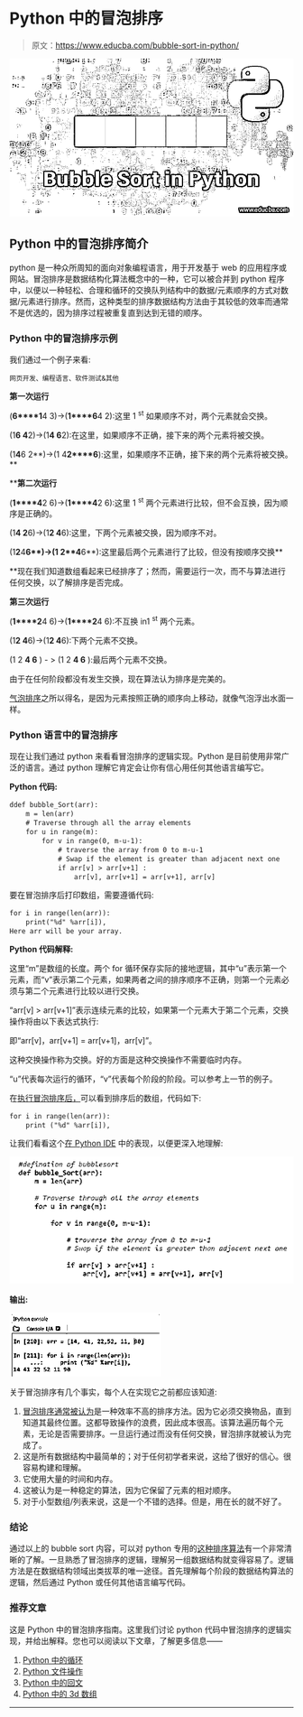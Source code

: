 # Python 中的冒泡排序

> 原文：<https://www.educba.com/bubble-sort-in-python/>

![Bubble Sort in Python](img/c4d676a4445e2285f7cf94856a0d8b25.png)



## Python 中的冒泡排序简介

python 是一种众所周知的面向对象编程语言，用于开发基于 web 的应用程序或网站。冒泡排序是数据结构化算法概念中的一种，它可以被合并到 python 程序中，以便以一种轻松、合理和循环的交换队列结构中的数据/元素顺序的方式对数据/元素进行排序。然而，这种类型的排序数据结构方法由于其较低的效率而通常不是优选的，因为排序过程被重复直到达到无错的顺序。

### Python 中的冒泡排序示例

我们通过一个例子来看:

<small>网页开发、编程语言、软件测试&其他</small>

**第一次运行**

(**6****1**4 3)->(**1****6**4 2):这里 1 <sup>st</sup> 如果顺序不对，两个元素就会交换。

(1**6 4**2)->(1**4 6**2):在这里，如果顺序不正确，接下来的两个元素将被交换。

(1**4**6 2**)->(1 4**2****6**):这里，如果顺序不正确，接下来的两个元素将被交换。**

 ****第二次运行**

(**1****4**2 6)->(**1****4**2 6):这里 1 <sup>st</sup> 两个元素进行比较，但不会互换，因为顺序是正确的。

(1**4 2**6)->(1**2 4**6):这里，下两个元素被交换，因为顺序不对。

(1**2**4****6**)->(1 2**4****6**):这里最后两个元素进行了比较，但没有按顺序交换**

 **现在我们知道数组看起来已经排序了；然而，需要运行一次，而不与算法进行任何交换，以了解排序是否完成。

**第三次运行**

(**1****2**4 6)->(**1****2**4 6):不互换 in1 <sup>st</sup> 两个元素。

(1**2 4**6)->(1**2 4**6):下两个元素不交换。

(1 2 **4 6** ) - > (1 2 **4 6** ):最后两个元素不交换。

由于在任何阶段都没有发生交换，现在算法认为排序是完美的。

[气泡排序](https://www.educba.com/bubble-sort-in-data-structure/)之所以得名，是因为元素按照正确的顺序向上移动，就像气泡浮出水面一样。

### Python 语言中的冒泡排序

现在让我们通过 python 来看看冒泡排序的逻辑实现。Python 是目前使用非常广泛的语言。通过 python 理解它肯定会让你有信心用任何其他语言编写它。

**Python 代码:**

```
ddef bubble_Sort(arr):
    m = len(arr)
    # Traverse through all the array elements
    for u in range(m): 
        for v in range(0, m-u-1): 
            # traverse the array from 0 to m-u-1
            # Swap if the element is greater than adjacent next one
            if arr[v] > arr[v+1] :
                arr[v], arr[v+1] = arr[v+1], arr[v]
```

要在冒泡排序后打印数组，需要遵循代码:

```
for i in range(len(arr)):
    print("%d" %arr[i]),
Here arr will be your array.
```

**Python 代码解释:**

这里“m”是数组的长度。两个 for 循环保存实际的接地逻辑，其中“u”表示第一个元素，而“v”表示第二个元素，如果两者之间的排序顺序不正确，则第一个元素必须与第二个元素进行比较以进行交换。

“arr[v] > arr[v+1]”表示连续元素的比较，如果第一个元素大于第二个元素，交换操作将由以下表达式执行:

即“arr[v]，arr[v+1] = arr[v+1]，arr[v]”。

这种交换操作称为交换。好的方面是这种交换操作不需要临时内存。

“u”代表每次运行的循环，“v”代表每个阶段的阶段。可以参考上一节的例子。

在[执行冒泡排序后，](https://www.educba.com/bubble-sort-in-c-sharp/)可以看到排序后的数组，代码如下:

```
for i in range(len(arr)): 
    print ("%d" %arr[i]),
```

让我们看看这个[在 Python IDE](https://www.educba.com/python-ide-on-linux/) 中的表现，以便更深入地理解:

![Bubble Sort in Python 1](img/59d3a53f828695c03047570249f85f0f.png)



**输出:**

![Bubble Sort in Python 2](img/c544ed7856f7aadd2e7d1984fd3f19a2.png)



关于冒泡排序有几个事实，每个人在实现它之前都应该知道:

1.  [冒泡排序通常被认为](https://www.educba.com/bubble-sort-algorithm/)是一种效率不高的排序方法。因为它必须交换物品，直到知道其最终位置。这都导致操作的浪费，因此成本很高。该算法遍历每个元素，无论是否需要排序。一旦运行通过而没有任何交换，冒泡排序就被认为完成了。
2.  这是所有数据结构中最简单的；对于任何初学者来说，这给了很好的信心。很容易构建和理解。
3.  它使用大量的时间和内存。
4.  这被认为是一种稳定的算法，因为它保留了元素的相对顺序。
5.  对于小型数组/列表来说，这是一个不错的选择。但是，用在长的就不好了。

### 结论

通过以上的 bubble sort 内容，可以对 python 专用的[这种排序算法](https://www.educba.com/sorting-algorithms-in-python/)有一个非常清晰的了解。一旦熟悉了冒泡排序的逻辑，理解另一组数据结构就变得容易了。逻辑方法是在数据结构领域出类拔萃的唯一途径。首先理解每个阶段的数据结构算法的逻辑，然后通过 Python 或任何其他语言编写代码。

### 推荐文章

这是 Python 中的冒泡排序指南。这里我们讨论 python 代码中冒泡排序的逻辑实现，并给出解释。您也可以阅读以下文章，了解更多信息——

1.  [Python 中的循环](https://www.educba.com/loops-in-python/)
2.  [Python 文件操作](https://www.educba.com/python-file-operations/)
3.  [Python 中的回文](https://www.educba.com/palindrome-in-python/)
4.  [Python 中的 3d 数组](https://www.educba.com/3d-arrays-in-python/)





****